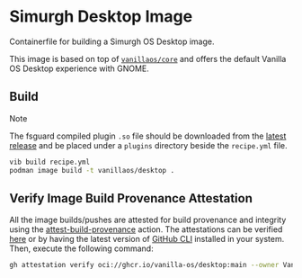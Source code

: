 # Simurgh Desktop Image

Containerfile for building a Simurgh OS Desktop image.

This image is based on top of [`vanillaos/core`](https://github.com/Vanilla-OS/core-image/pkgs/container/core) and offers the default
Vanilla OS Desktop experience with GNOME.

## Build

> [!NOTE]
> The fsguard compiled plugin `.so` file should be downloaded from the [latest release](https://github.com/Vanilla-OS/vib-fsguard/releases/latest) and be placed under a `plugins` directory beside the `recipe.yml` file.

```bash
vib build recipe.yml
podman image build -t vanillaos/desktop .
```

## Verify Image Build Provenance Attestation

All the image builds/pushes are attested for build provenance and integrity using the [attest-build-provenance](https://github.com/actions/attest-build-provenance) action. The attestations can be verified [here](https://github.com/Vanilla-OS/desktop-image/attestations) or by having the latest version of [GitHub CLI](https://github.com/cli/cli/releases/latest) installed in your system. Then, execute the following command:

```sh
gh attestation verify oci://ghcr.io/vanilla-os/desktop:main --owner Vanilla-OS
```
